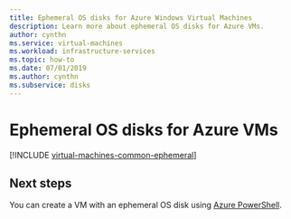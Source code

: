 ```yaml
---
title: Ephemeral OS disks for Azure Windows Virtual Machines 
description: Learn more about ephemeral OS disks for Azure VMs.
author: cynthn
ms.service: virtual-machines
ms.workload: infrastructure-services
ms.topic: how-to
ms.date: 07/01/2019
ms.author: cynthn
ms.subservice: disks
---
```

# Ephemeral OS disks for Azure VMs

[!INCLUDE [virtual-machines-common-ephemeral](../../../includes/virtual-machines-common-ephemeral.md)]
 
## Next steps
You can create a VM with an ephemeral OS disk using [Azure PowerShell](/powershell/module/az.compute/new-azvm).
